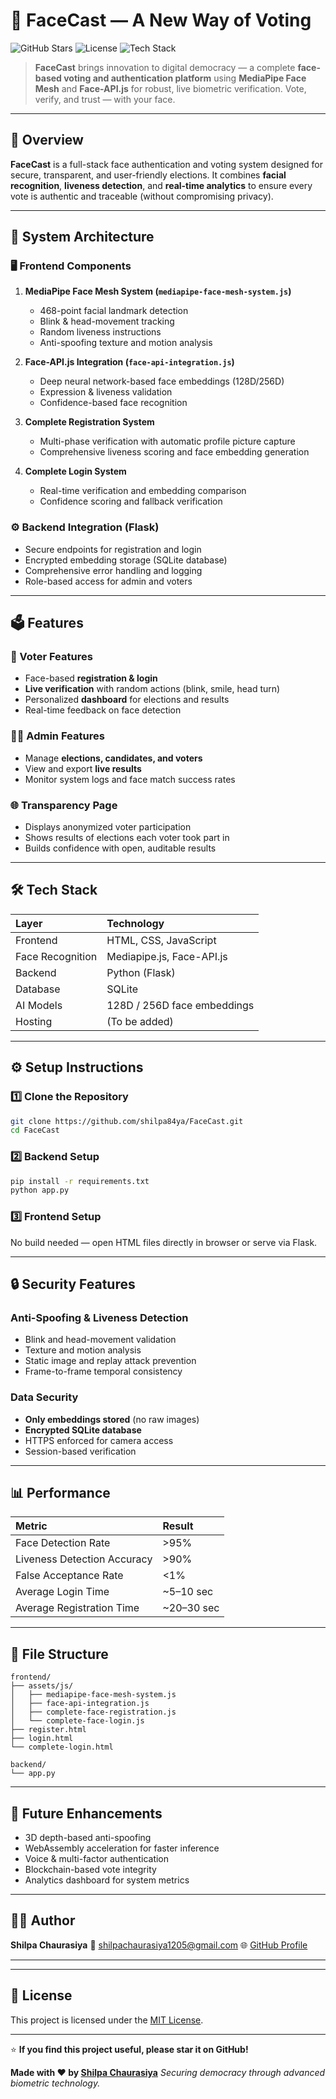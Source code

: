 # 🧠 FaceCast — A New Way of Voting

![GitHub Stars](https://img.shields.io/github/stars/shilpa84ya/FaceCast?style=social)
![License](https://img.shields.io/badge/License-MIT-green)
![Tech Stack](https://img.shields.io/badge/Built%20With-JavaScript%20%7C%20Python%20%7C%20Flask%20%7C%20HTML%20%7C%20CSS-blue)

> **FaceCast** brings innovation to digital democracy — a complete **face-based voting and authentication platform** using **MediaPipe Face Mesh** and **Face-API.js** for robust, live biometric verification.
> Vote, verify, and trust — with your face.

---

## 🧭 Overview

**FaceCast** is a full-stack face authentication and voting system designed for secure, transparent, and user-friendly elections.
It combines **facial recognition**, **liveness detection**, and **real-time analytics** to ensure every vote is authentic and traceable (without compromising privacy).

---

## 🔬 System Architecture

### 🖥️ Frontend Components

1. **MediaPipe Face Mesh System (`mediapipe-face-mesh-system.js`)**

   * 468-point facial landmark detection
   * Blink & head-movement tracking
   * Random liveness instructions
   * Anti-spoofing texture and motion analysis

2. **Face-API.js Integration (`face-api-integration.js`)**

   * Deep neural network-based face embeddings (128D/256D)
   * Expression & liveness validation
   * Confidence-based face recognition

3. **Complete Registration System**

   * Multi-phase verification with automatic profile picture capture
   * Comprehensive liveness scoring and face embedding generation

4. **Complete Login System**

   * Real-time verification and embedding comparison
   * Confidence scoring and fallback verification

### ⚙️ Backend Integration (Flask)

* Secure endpoints for registration and login
* Encrypted embedding storage (SQLite database)
* Comprehensive error handling and logging
* Role-based access for admin and voters

---

## 🗳️ Features

### 👤 Voter Features

* Face-based **registration & login**
* **Live verification** with random actions (blink, smile, head turn)
* Personalized **dashboard** for elections and results
* Real-time feedback on face detection

### 🧑‍💼 Admin Features

* Manage **elections, candidates, and voters**
* View and export **live results**
* Monitor system logs and face match success rates

### 🌐 Transparency Page

* Displays anonymized voter participation
* Shows results of elections each voter took part in
* Builds confidence with open, auditable results

---

## 🛠️ Tech Stack

| Layer            | Technology                  |
| :--------------- | :-------------------------- |
| Frontend         | HTML, CSS, JavaScript       |
| Face Recognition | Mediapipe.js, Face-API.js   |
| Backend          | Python (Flask)              |
| Database         | SQLite                      |
| AI Models        | 128D / 256D face embeddings |
| Hosting          | (To be added)               |

---

## ⚙️ Setup Instructions

### 1️⃣ Clone the Repository

```bash
git clone https://github.com/shilpa84ya/FaceCast.git
cd FaceCast
```

### 2️⃣ Backend Setup

```bash
pip install -r requirements.txt
python app.py
```

### 3️⃣ Frontend Setup

No build needed — open HTML files directly in browser or serve via Flask.

---

## 🔒 Security Features

### Anti-Spoofing & Liveness Detection

* Blink and head-movement validation
* Texture and motion analysis
* Static image and replay attack prevention
* Frame-to-frame temporal consistency

### Data Security

* **Only embeddings stored** (no raw images)
* **Encrypted SQLite database**
* HTTPS enforced for camera access
* Session-based verification

---

## 📊 Performance

| Metric                      | Result     |
| :-------------------------- | :--------- |
| Face Detection Rate         | >95%       |
| Liveness Detection Accuracy | >90%       |
| False Acceptance Rate       | <1%        |
| Average Login Time          | ~5–10 sec  |
| Average Registration Time   | ~20–30 sec |

---

## 📁 File Structure

```
frontend/
├── assets/js/
│   ├── mediapipe-face-mesh-system.js
│   ├── face-api-integration.js
│   ├── complete-face-registration.js
│   └── complete-face-login.js
├── register.html
├── login.html
└── complete-login.html

backend/
└── app.py
```

---

## 🧩 Future Enhancements

* 3D depth-based anti-spoofing
* WebAssembly acceleration for faster inference
* Voice & multi-factor authentication
* Blockchain-based vote integrity
* Analytics dashboard for system metrics

---

## 🧑‍💻 Author

**Shilpa Chaurasiya**
📧 [shilpachaurasiya1205@gmail.com](mailto:shilpachaurasiya1205@gmail.com)
🌐 [GitHub Profile](https://github.com/shilpa84ya)

---

---

## 📜 License

This project is licensed under the [MIT License](LICENSE).

---

⭐ **If you find this project useful, please star it on GitHub!**

**Made with ❤️ by [Shilpa Chaurasiya](https://github.com/shilpa84ya)**
*Securing democracy through advanced biometric technology.*
